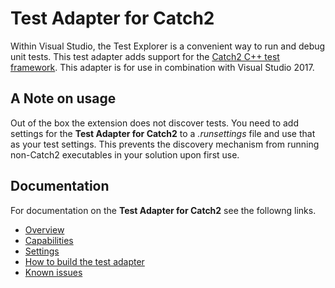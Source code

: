 # Test Adapter for Catch2

Within Visual Studio, the Test Explorer is a convenient way to run and debug unit tests. This test adapter adds support for the [Catch2 C++ test framework](https://github.com/catchorg/Catch2). This adapter is for use in combination with Visual Studio 2017.

## A Note on usage

 Out of the box the extension does not discover tests. You need to add settings for the **Test Adapter for Catch2** to a _.runsettings_ file and use that as your test settings. This prevents the discovery mechanism from running non-Catch2 executables in your solution upon first use.

## Documentation

For documentation on the **Test Adapter for Catch2** see the followng links.

- [Overview](Docs/Readme.md)
- [Capabilities](Docs/Capabilities.md)
- [Settings](Docs/Settings.md)
- [How to build the test adapter](Docs/Build.md)
- [Known issues](Docs/Known-issues.md)